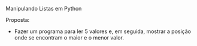 Manipulando Listas em Python

Proposta:
  - Fazer um programa para ler 5 valores e, em seguida, mostrar a posição onde se encontram o maior e o menor valor.
